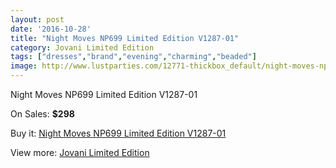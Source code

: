 ```yaml
---
layout: post
date: '2016-10-28'
title: "Night Moves NP699 Limited Edition V1287-01"
category: Jovani Limited Edition
tags: ["dresses","brand","evening","charming","beaded"]
image: http://www.lustparties.com/12771-thickbox_default/night-moves-np699-limited-edition-v1287-01.jpg
---
```

Night Moves NP699 Limited Edition V1287-01

On Sales: **$298**
<a href="https://www.lustparties.com/en/jovani-limited-edition/4795-night-moves-np699-limited-edition-v1287-01.html"><amp-img layout="responsive" width="600" height="600" src="//www.lustparties.com/12771-thickbox_default/night-moves-np699-limited-edition-v1287-01.jpg" alt="Night Moves NP699 Limited Edition V1287-01 0" /></a>

Buy it: [Night Moves NP699 Limited Edition V1287-01](https://www.lustparties.com/en/jovani-limited-edition/4795-night-moves-np699-limited-edition-v1287-01.html "Night Moves NP699 Limited Edition V1287-01")

View more: [Jovani Limited Edition](https://www.lustparties.com/en/28-jovani-limited-edition "Jovani Limited Edition")